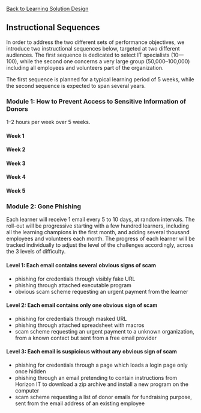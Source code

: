 [Back to Learning Solution Design](600-LEARNING-SOLUTION-DESIGN.md)
## Instructional Sequences

In order to address the two different sets of performance objectives,
we introduce two instructional sequences below, targeted at two different
audiences. The first sequence is dedicated to select IT specialists (10—100),
while the second one concerns a very large group (50,000–100,000)
including all employees and volunteers part of the organization.

The first sequence is planned for a typical learning period of 5 weeks,
while the second sequence is expected to span several years.

### Module 1: How to Prevent Access to Sensitive Information of Donors

1–2 hours per week over 5 weeks.

#### Week 1


#### Week 2


#### Week 3


#### Week 4


#### Week 5


### Module 2: Gone Phishing

Each learner will receive 1 email every 5 to 10 days, at random intervals.
The roll-out will be progressive starting with a few hundred learners,
including all the learning champions in the first month, and adding several
thousand employees and volunteers each month. The progress of each learner will
be tracked individually to adjust the level of the challenges accordingly,
across the 3 levels of difficulty.

#### Level 1: Each email contains several obvious signs of scam

* phishing for credentials through visibly fake URL
* phishing through attached executable program
* obvious scam scheme requesting an urgent payment from the learner

#### Level 2: Each email contains only one obvious sign of scam

* phishing for credentials through masked URL
* phishing through attached spreadsheet with macros
* scam scheme requesting an urgent payment to a unknown organization,
  from a known contact but sent from a free email provider

#### Level 3: Each email is suspicious without any obvious sign of scam

* phishing for credentials through a page which loads a login page only once hidden
* phishing through an email pretending to contain instructions from Horizon IT
  to download a zip archive and install a new program on the computer
* scam scheme requesting a list of donor emails for fundraising purpose,
  sent from the email address of an existing employee
